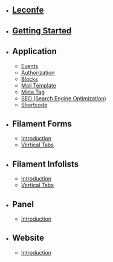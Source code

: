 -   ## [Leconfe](/{{route}}/{{version}}/leconfe)
-   ## [Getting Started](/{{route}}/{{version}}/getting-started)
-   ## Application
    - [Events](/{{route}}/{{version}}/application/events)  
    - [Authorization](/{{route}}/{{version}}/application/Authorization)
    - [Blocks](/{{route}}/{{version}}/application/blocks)
    - [Mail Template](/{{route}}/{{version}}/application/mail-template)
    - [Meta Tag](/{{route}}/{{version}}/application/meta-tag)
    - [SEO (Search Engine Optimization)](/{{route}}/{{version}}/application/search-engine-optimization)
    - [Shortcode](/{{route}}/{{version}}/application/shortcode)
-   ## Filament Forms
    -   [Introduction](/{{route}}/{{version}}/forms/introduction)
    -   [Vertical Tabs](/{{route}}/{{version}}/forms/vertical-tabs)
-   ## Filament Infolists
    -   [Introduction](/{{route}}/{{version}}/infolists/introduction)
    -   [Vertical Tabs](/{{route}}/{{version}}/infolists/vertical-tabs)
-   ## Panel
    -   [Introduction](/{{route}}/{{version}}/panel/introduction)
-   ## Website
    -   [Introduction](/{{route}}/{{version}}/website/introduction)